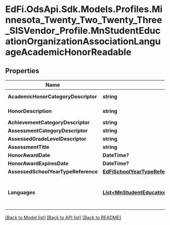 # EdFi.OdsApi.Sdk.Models.Profiles.Minnesota_Twenty_Two_Twenty_Three_SISVendor_Profile.MnStudentEducationOrganizationAssociationLanguageAcademicHonorReadable
## Properties

Name | Type | Description | Notes
------------ | ------------- | ------------- | -------------
**AcademicHonorCategoryDescriptor** | **string** | A designation of the type of academic distinctions earned by or awarded to the student. | 
**HonorDescription** | **string** | A description of the type of academic distinctions earned by or awarded to the individual. | 
**AchievementCategoryDescriptor** | **string** | The category of achievement attributed to the learner. | 
**AssessmentCategoryDescriptor** | **string** | The skills assessment used to test for award. | 
**AssessedGradeLevelDescriptor** | **string** | The grade level of the student when tested for award. | 
**AssessmentTitle** | **string** | The title/name of the skills assessment administered. | [optional] 
**HonorAwardDate** | **DateTime?** | The date the honor was awarded or earned. | [optional] 
**HonorAwardExpiresDate** | **DateTime?** | Date on which the award expires. | [optional] 
**AssessedSchoolYearTypeReference** | [**EdFiSchoolYearTypeReference**](EdFiSchoolYearTypeReference.md) |  | 
**Languages** | [**List&lt;MnStudentEducationOrganizationAssociationLanguageAcademicHonorLanguageReadable&gt;**](MnStudentEducationOrganizationAssociationLanguageAcademicHonorLanguageReadable.md) | An unordered collection of studentEducationOrganizationAssociationLanguageAcademicHonorLanguages. The language (non-English) in which the student earned this honor. For bilingual seals or world languages proficiency certificate, one language; for multilingual seals, multiple languages. | 

[[Back to Model list]](../README.md#documentation-for-models) [[Back to API list]](../README.md#documentation-for-api-endpoints) [[Back to README]](../README.md)

